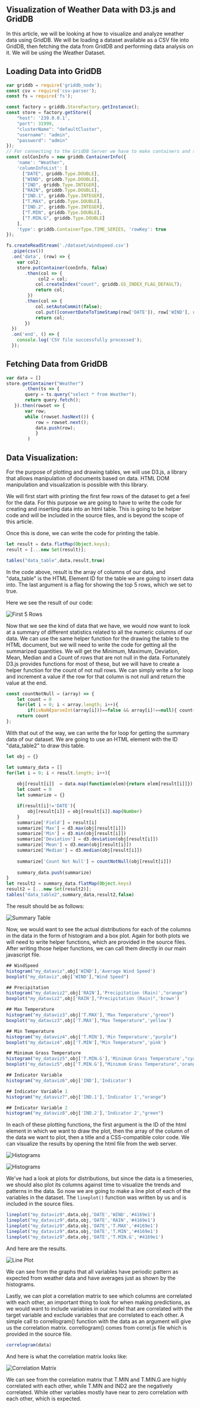 ## Visualization of Weather Data with D3.js and GridDB

In this article, we will be looking at how to visualize and analyze weather data using GridDB. We will be loading a dataset available as a CSV file into GridDB, then fetching the data from GridDB and performing data analysis on it. We will be using the Weather Dataset.

## Loading Data into GridDB

```javascript
var griddb = require('griddb_node');
const csv = require('csv-parser');
const fs = require('fs');

const factory = griddb.StoreFactory.getInstance();
const store = factory.getStore({
    "host": '239.0.0.1',
    "port": 31999,
    "clusterName": "defaultCluster",
    "username": "admin",
    "password": "admin"
});
// For connecting to the GridDB Server we have to make containers and specify the schema.
const colConInfo = new griddb.ContainerInfo({
    'name': "Weather",
    'columnInfoList': [
      ["DATE", griddb.Type.DOUBLE],
      ["WIND", griddb.Type.DOUBLE],
      ["IND", griddb.Type.INTEGER],
      ["RAIN", griddb.Type.DOUBLE],
      ["IND.1", griddb.Type.INTEGER],
      ["T.MAX", griddb.Type.DOUBLE],
      ["IND.2", griddb.Type.INTEGER],
      ["T.MIN", griddb.Type.DOUBLE],
      ["T.MIN.G", griddb.Type.DOUBLE]
    ],
    'type': griddb.ContainerType.TIME_SERIES, 'rowKey': true
});

fs.createReadStream('./dataset/windspeed.csv')
  .pipe(csv())
  .on('data', (row) => {
    var col2;
    store.putContainer(conInfo, false)
       .then(col => {
            col2 = col;
           col.createIndex("count", griddb.GS_INDEX_FLAG_DEFAULT);
           return col;
        })
       .then(col => {
           col.setAutoCommit(false);
           col.put([convertDateToTimeStamp(row['DATE']), row['WIND'], row['IND'], row['RAIN'], row['IND.1'], row['T.MAX'], row['IND.2'], row['T.MIN'], row['T.MIN.G']]);
           return col;
       })
  })
  .on('end', () => {
    console.log('CSV file successfully processed');
  });
```
## Fetching Data from GridDB

```javascript
var data = []
store.getContainer("Weather")
       .then(ts => {
       query = ts.query("select * from Weather");
       return query.fetch();
   }).then(rowset => {
       var row;
       while (rowset.hasNext()) {
           row = rowset.next();
           data.push(row);
           }
        )
```

## Data Visualization:

For the purpose of plotting and drawing tables, we will use D3.js, a library that allows manipulation of documents based on data. HTML DOM manipulation and visualization is possible with this library.

We will first start with printing the first few rows of the dataset to get a feel for the data. For this purpose we are going to have to write the code for creating and inserting data into an html table. This is going to be helper code and will be included in the source files, and is beyond the scope of this article.

Once this is done, we can write the code for printing the table.

```javascript
let result = data.flatMap(Object.keys);
result = [...new Set(result)];

tables("data_table",data,result,true)
```

In the code above, result is the array of columns of our data, and "data_table" is the HTML Element ID for the table we are going to insert data into. The last argument is a flag for showing the top 5 rows, which we set to true.

Here we see the result of our code:

![First 5 Rows](./images/Head.PNG)


Now that we see the kind of data that we have, we would now want to look at a summary of different statistics related to all the numeric columns of our data. We can use the same helper function for the drawing the table to the HTML document, but we will need to write the code for getting all the summarized quantities. We will get the Minimum, Maximum, Deviation, Mean, Median and a Count of rows that are not null in the data. Fortunately D3.js provides functions for most of these, but we will have to create a helper function for the count of not null rows. We can simply write a for loop and increment a value if the row for that column is not null and return the value at the end.

```javascript
const countNotNull = (array) => {
    let count = 0
    for(let i = 0; i < array.length; i++){
        if(isNaN(parseInt(array[i]))==false && array[i]!==null){ count++ }}
    return count
};
```

With that out of the way, we can write the for loop for getting the summary data of our dataset. We are going to use an HTML element with the ID "data_table2" to draw this table.

```javascript
let obj = {}

let summary_data = []
for(let i = 0; i < result.length; i++){
    
    obj[result[i]]  = data.map(function(elem){return elem[result[i]]});
    let count = 0
    let summarize = {}

    if(result[i]!='DATE'){
        obj[result[i]] = obj[result[i]].map(Number)
    }
    summarize['Field'] = result[i]
    summarize['Max'] = d3.max(obj[result[i]])
    summarize['Min'] = d3.min(obj[result[i]])
    summarize['Deviation'] = d3.deviation(obj[result[i]])
    summarize['Mean'] = d3.mean(obj[result[i]])
    summarize['Median'] = d3.median(obj[result[i]])
    
    summarize['Count Not Null'] = countNotNull(obj[result[i]])
    
    summary_data.push(summarize)
}
let result2 = summary_data.flatMap(Object.keys)
result2 = [...new Set(result2)];
tables("data_table2",summary_data,result2,false)
```

The result should be as follows:

![Summary Table](./images/Summary.PNG)

Now, we would want to see the actual distributions for each of the columns in the data in the form of histogram and a box plot. Again for both plots we will need to write helper functions, which are provided in the source files. After writing those helper functions, we can call them directly in our main javascript file.

```javascript
## WindSpeed
histogram("my_dataviz",obj['WIND'],'Average Wind Speed')
boxplot("my_dataviz",obj['WIND'],"Wind Speed")

## Precipitation
histogram("my_dataviz2",obj['RAIN'],'Precipitation (Rain)',"orange")
boxplot("my_dataviz2",obj['RAIN'],"Precipitation (Rain)",'brown')

## Max Temperature
histogram("my_dataviz3",obj['T.MAX'],'Max Temperature',"green")
boxplot("my_dataviz3",obj['T.MAX'],"Max Temperature",'yellow')

## Min Temperature
histogram("my_dataviz4",obj['T.MIN'],'Min Temperature',"purple")
boxplot("my_dataviz4",obj['T.MIN'],"Min Temperature",'pink')

## Minimum Grass Temperature
histogram("my_dataviz5",obj['T.MIN.G'],'Minimum Grass Temperature',"cyan")
boxplot("my_dataviz5",obj['T.MIN.G'],"Minimum Grass Temperature",'orange')

## Indicator Variable
histogram("my_dataviz6",obj['IND'],'Indicator')

## Indicator Variable 1
histogram("my_dataviz7",obj['IND.1'],'Indicator 1',"orange")

## Indicator Variable 2
histogram("my_dataviz8",obj['IND.2'],'Indicator 2',"green")
```

In each of these plotting functions, the first argument is the ID of the html element in which we want to draw the plot, then the array of the column of the data we want to plot, then a title and a CSS-compatible color code. We can visualize the results by opening the html file from the web server.

![Histograms](./images/Hist1.png)

![Histograms](./images/Hist2.png)

We've had a look at plots for distributions, but since the data is a timeseries, we should also plot its columns against time to visualize the trends and patterns in the data. So now we are going to make a line plot of each of the variables in the dataset. The `lineplot()` function was written by us and is included in the source files.

```javascript
lineplot("my_dataviz9",data,obj,'DATE','WIND','#4169e1')
lineplot("my_dataviz9",data,obj,'DATE','RAIN','#4169e1')
lineplot("my_dataviz9",data,obj,'DATE','T.MAX','#4169e1')
lineplot("my_dataviz9",data,obj,'DATE','T.MIN','#4169e1')
lineplot("my_dataviz9",data,obj,'DATE','T.MIN.G','#4169e1')
```

And here are the results.

![Line Plot](./images/LinePlots.PNG)

We can see from the graphs that all variables have periodic pattern as expected from weather data and have averages just as shown by the histograms.

Lastly, we can plot a correlation matrix to see which columns are correlated with each other, an important thing to look for when making predictions, as we would want to include variables in our model that are correlated with the target variable and exclude variables that are correlated to each other. A simple call to correllogram() function with the data as an argument will give us the correlation matrix. correllogram() comes from correl.js file which is provided in the source file.


```javascript
correlogram(data)
```

And here is what the correlation matrix looks like:

![Correlation Matrix](./images/correl.png)

We can see from the correlation matrix that T.MIN and T.MIN.G are highly correlated with each other, while T.MIN and IND2 are the negatively correlated. While other variables mostly have near to zero correlation with each other, which is expected.